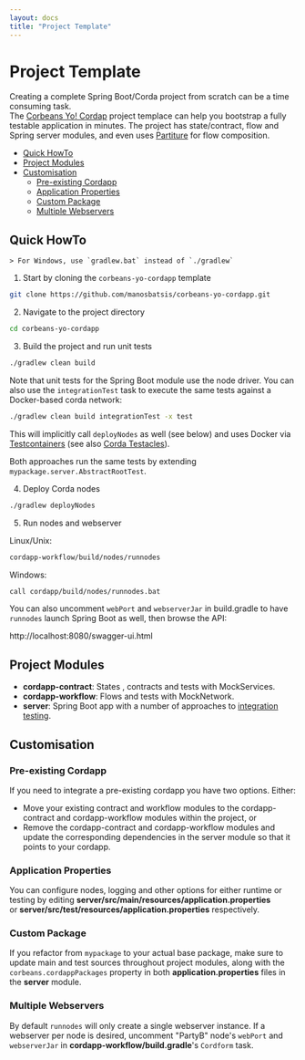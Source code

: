 ```yaml
---
layout: docs
title: "Project Template"
---
```


# Project Template


Creating a complete Spring Boot/Corda project from scratch can be a time consuming task.   
The [Corbeans Yo! Cordap](https://github.com/manosbatsis/corbeans-yo-cordapp) project templace can help you bootstrap a fully testable 
application in minutes. The project has state/contract, flow and Spring server modules, 
and even uses [Partiture](https://manosbatsis.github.io/partiture/) for flow composition.



<!-- TOC depthFrom:2 depthTo:6 withLinks:1 updateOnSave:1 orderedList:0 -->

- [Quick HowTo](#quick-howto)
- [Project Modules](#project-modules) 
- [Customisation](#customisation)
	- [Pre-existing Cordapp](#pre-existing-cordapp)
	- [Application Properties](#application-properties)
	- [Custom Package](#custom-package)
	- [Multiple Webservers](#multiple-webservers)

<!-- /TOC -->

## Quick HowTo

	> For Windows, use `gradlew.bat` instead of `./gradlew`

1. Start by cloning the `corbeans-yo-cordapp` template

```bash
git clone https://github.com/manosbatsis/corbeans-yo-cordapp.git
```

2. Navigate to the project directory

```bash
cd corbeans-yo-cordapp
```

3. Build the project and run unit tests

```bash
./gradlew clean build 
```

Note that unit tests for the Spring Boot module use the node driver. 
You can also use the `integrationTest` task to execute the same tests 
against a Docker-based corda network:


```bash
./gradlew clean build integrationTest -x test
```

This will implicitly call `deployNodes` as well (see below) and uses 
Docker via [Testcontainers](https://www.testcontainers.org/) 
(see also [Corda Testacles](https://manosbatsis.github.io/corda-testacles/testcontainers/)).

Both approaches run the same tests by extending `mypackage.server.AbstractRootTest`.

4. Deploy Corda nodes

```bash
./gradlew deployNodes
```

5. Run nodes and webserver

Linux/Unix:

```bash
cordapp-workflow/build/nodes/runnodes
```
Windows:

```bash
call cordapp/build/nodes/runnodes.bat
```

You can also uncomment `webPort` and `webserverJar` in build.gradle 
to have `runnodes` launch Spring Boot as well, then browse the API:

http://localhost:8080/swagger-ui.html

## Project Modules

- **cordapp-contract**: States , contracts and tests with MockServices.
- **cordapp-workflow**: Flows and tests with MockNetwork.
- **server**: Spring Boot app with a number of approaches to [integration testing](starter-test.html).

## Customisation

### Pre-existing Cordapp

If you need to integrate a pre-existing cordapp you have two options. Either:

- Move your existing contract and workflow modules to the  cordapp-contract and cordapp-workflow modules within the project, or
- Remove the cordapp-contract and cordapp-workflow modules and update the corresponding dependencies in the server module so that it points to your cordapp. 

### Application Properties

You can configure nodes, logging and other options for either runtime or testing by editing
__server/src/main/resources/application.properties__  
or __server/src/test/resources/application.properties__ respectively.

### Custom Package

If you refactor from `mypackage` to your actual base package, make sure to update main and test sources 
throughout project modules, along with the `corbeans.cordappPackages` property in both __application.properties__ 
files in the __server__ module.

### Multiple Webservers

By default `runnodes` will only create a single webserver instance.
If a webserver per node is desired, uncomment "PartyB" node's `webPort` and `webserverJar`
in __cordapp-workflow/build.gradle__'s `Cordform` task.  

